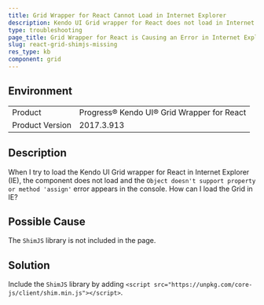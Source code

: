 ```yaml
---
title: Grid Wrapper for React Cannot Load in Internet Explorer
description: Kendo UI Grid wrapper for React does not load in Internet Explorer (IE) and an error occurs in the developer console.
type: troubleshooting
page_title: Grid Wrapper for React is Causing an Error in Internet Explorer - Kendo UI Wrappers for React
slug: react-grid-shimjs-missing
res_type: kb
component: grid
---
```


## Environment

<table>
 <tr>
  <td>Product</td>
  <td>Progress® Kendo UI® Grid Wrapper for React</td>
 </tr>
 <tr>
  <td>Product Version</td>
  <td>2017.3.913</td>
 </tr>
</table>

## Description

When I try to load the Kendo UI Grid wrapper for React in Internet Explorer (IE), the component does not load and the `Object doesn't support property or method 'assign'` error appears in the console. How can I load the Grid in IE?

## Possible Cause

The `ShimJS` library is not included in the page.

## Solution

Include the `ShimJS` library by adding `<script src="https://unpkg.com/core-js/client/shim.min.js"></script>`.

